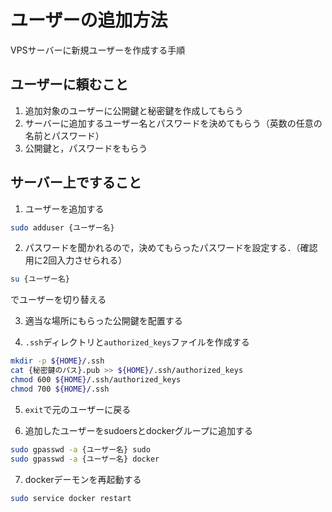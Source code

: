 # ユーザーの追加方法

VPSサーバーに新規ユーザーを作成する手順

## ユーザーに頼むこと

1. 追加対象のユーザーに公開鍵と秘密鍵を作成してもらう
2. サーバーに追加するユーザー名とパスワードを決めてもらう（英数の任意の名前とパスワード）
3. 公開鍵と，パスワードをもらう

## サーバー上ですること

1. ユーザーを追加する

```sh
sudo adduser {ユーザー名}
```

2. パスワードを聞かれるので，決めてもらったパスワードを設定する．（確認用に2回入力させられる）

```sh
su {ユーザー名}
```

でユーザーを切り替える

3. 適当な場所にもらった公開鍵を配置する

4. `.ssh`ディレクトリと`authorized_keys`ファイルを作成する

```sh
mkdir -p ${HOME}/.ssh
cat {秘密鍵のパス}.pub >> ${HOME}/.ssh/authorized_keys
chmod 600 ${HOME}/.ssh/authorized_keys
chmod 700 ${HOME}/.ssh
```

5. `exit`で元のユーザーに戻る

6. 追加したユーザーをsudoersとdockerグループに追加する

```sh
sudo gpasswd -a {ユーザー名} sudo
sudo gpasswd -a {ユーザー名} docker
```

7. dockerデーモンを再起動する

```sh
sudo service docker restart
```
